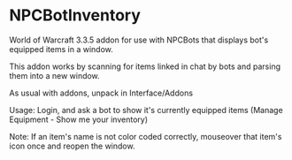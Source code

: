 # NPCBotInventory
World of Warcraft 3.3.5 addon for use with NPCBots that displays bot's equipped items in a window.

This addon works by scanning for items linked in chat by bots and parsing them into a new window.

As usual with addons, unpack in Interface/Addons

Usage: Login, and ask a bot to show it's currently equipped items (Manage Equipment - Show me your inventory)

Note: If an item's name is not color coded correctly, mouseover that item's icon once and reopen the window.  
